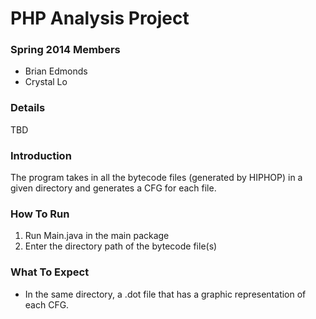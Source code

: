 PHP Analysis Project
===========

### Spring 2014 Members
* Brian Edmonds
* Crystal Lo

### Details
TBD

### Introduction
The program takes in all the bytecode files (generated by HIPHOP) in a given directory and generates a CFG for each file.

### How To Run
1. Run Main.java in the main package
2. Enter the directory path of the bytecode file(s)

### What To Expect
* In the same directory, a .dot file that has a graphic representation of each CFG.
